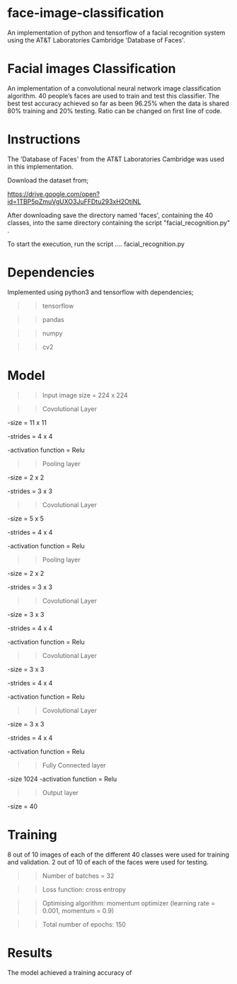 # face-image-classification
An implementation of python and tensorflow of a facial recognition system using the AT&T Laboratories Cambridge 'Database of Faces'.

Facial images Classification
============================

An implementation of a convolutional neural network image classification 
algorithm. 40 people’s faces are used to train and test this classifier. 
The best test accuracy achieved so far as been 96.25% when the data is shared 
80% training and 20% testing. Ratio can be changed on first line of code.


Instructions
============
The 'Database of Faces' from the AT&T Laboratories Cambridge was
used in this implementation.

Download the dataset from; 

https://drive.google.com/open?id=1TBP5pZmuVgUXO3JuFFDtu293xH2OtiNL

After downloading save the directory named 'faces', containing the 40 classes, 
into the same directory containing the script "facial_recognition.py" .

To start the execution, run the script .... facial_recognition.py


Dependencies
============

Implemented using python3 and tensorflow with dependencies;

>> tensorflow

>> pandas

>> numpy

>> cv2

Model
=====
>> Input image size = 224 x 224

>> Covolutional Layer

-size = 11 x 11

-strides = 4 x 4

-activation function =  Relu


>> Pooling layer

-size = 2 x 2

-strides = 3 x 3


>> Covolutional Layer

-size = 5 x 5

-strides = 4 x 4

-activation function =  Relu

>> Pooling layer

-size = 2 x 2

-strides = 3 x 3

>> Covolutional Layer

-size = 3 x 3

-strides = 4 x 4

-activation function =  Relu

>> Covolutional Layer

-size = 3 x 3

-strides = 4 x 4

-activation function =  Relu

>> Covolutional Layer

-size = 3 x 3

-strides = 4 x 4

-activation function =  Relu

>> Fully Connected layer

-size 1024
-activation function =  Relu

>> Output layer

-size = 40

Training
========

8 out of 10 images of each of the different 40 classes were used for training and validation. 2 out of 10 of each of the faces were used for testing.

>> Number of batches = 32

>> Loss function: cross entropy

>> Optimising algorithm: momentum optimizer (learning rate = 0.001, momentum = 0.9)

>> Total number of epochs: 150



Results
=======

The model achieved a training accuracy of 

